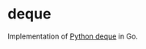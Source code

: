 # deque

Implementation of [Python deque][src] in Go.


[src]: https://hg.python.org/cpython/file/tip/Modules/_collectionsmodule.c
